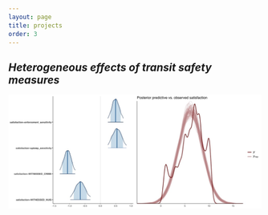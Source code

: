 ```yaml
---
layout: page
title: projects
order: 3
---
```


## *Heterogeneous effects of transit safety measures*

![sat-pic](assets/images/satplots.jpeg)
